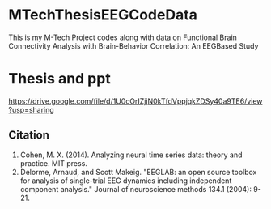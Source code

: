 # MTechThesisEEGCodeData
This is my M-Tech Project codes along with data on Functional Brain Connectivity Analysis with Brain-Behavior Correlation: An EEGBased Study

# Thesis and ppt
https://drive.google.com/file/d/1U0cOrIZjjN0kTfdVppjqkZDSy40a9TE6/view?usp=sharing

Citation 
-------------------------------------------------------------------------------------------
1. Cohen, M. X. (2014). Analyzing neural time series data: theory and practice. MIT press.
2. Delorme, Arnaud, and Scott Makeig. "EEGLAB: an open source toolbox for analysis of single-trial EEG dynamics including independent component analysis." Journal of neuroscience methods 134.1 (2004): 9-21.
